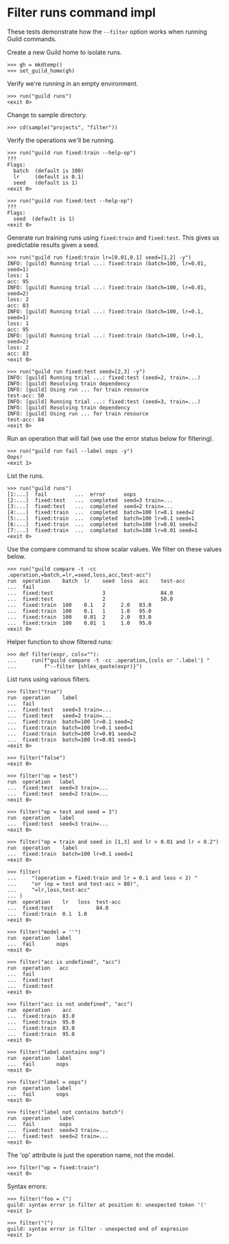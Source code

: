 # Filter runs command impl

These tests demonstrate how the `--filter` option works when running
Guild commands.

Create a new Guild home to isolate runs.

    >>> gh = mkdtemp()
    >>> set_guild_home(gh)

Verify we're running in an empty environment.

    >>> run("guild runs")
    <exit 0>

Change to sample directory.

    >>> cd(sample("projects", "filter"))

Verify the operations we'll be running.

    >>> run("guild run fixed:train --help-op")
    ???
    Flags:
      batch  (default is 100)
      lr     (default is 0.1)
      seed   (default is 1)
    <exit 0>

    >>> run("guild run fixed:test --help-op")
    ???
    Flags:
      seed  (default is 1)
    <exit 0>

Generate run training runs using `fixed:train` and `fixed:test`. This
gives us predictable results given a seed.

    >>> run("guild run fixed:train lr=[0.01,0.1] seed=[1,2] -y")
    INFO: [guild] Running trial ...: fixed:train (batch=100, lr=0.01, seed=1)
    loss: 1
    acc: 95
    INFO: [guild] Running trial ...: fixed:train (batch=100, lr=0.01, seed=2)
    loss: 2
    acc: 83
    INFO: [guild] Running trial ...: fixed:train (batch=100, lr=0.1, seed=1)
    loss: 1
    acc: 95
    INFO: [guild] Running trial ...: fixed:train (batch=100, lr=0.1, seed=2)
    loss: 2
    acc: 83
    <exit 0>

    >>> run("guild run fixed:test seed=[2,3] -y")
    INFO: [guild] Running trial ...: fixed:test (seed=2, train=...)
    INFO: [guild] Resolving train dependency
    INFO: [guild] Using run ... for train resource
    test-acc: 50
    INFO: [guild] Running trial ...: fixed:test (seed=3, train=...)
    INFO: [guild] Resolving train dependency
    INFO: [guild] Using run ... for train resource
    test-acc: 84
    <exit 0>

Run an operation that will fail (we use the error status below for
filtering).

    >>> run("guild run fail --label oops -y")
    Oops!
    <exit 1>

List the runs.

    >>> run("guild runs")
    [1:...]  fail         ...  error      oops
    [2:...]  fixed:test   ...  completed  seed=3 train=...
    [3:...]  fixed:test   ...  completed  seed=2 train=...
    [4:...]  fixed:train  ...  completed  batch=100 lr=0.1 seed=2
    [5:...]  fixed:train  ...  completed  batch=100 lr=0.1 seed=1
    [6:...]  fixed:train  ...  completed  batch=100 lr=0.01 seed=2
    [7:...]  fixed:train  ...  completed  batch=100 lr=0.01 seed=1
    <exit 0>

Use the compare command to show scalar values. We filter on these
values below.

    >>> run("guild compare -t -cc .operation,=batch,=lr,=seed,loss,acc,test-acc")
    run  operation    batch  lr    seed  loss  acc    test-acc
    ...  fail
    ...  fixed:test                3                  84.0
    ...  fixed:test                2                  50.0
    ...  fixed:train  100    0.1   2     2.0   83.0
    ...  fixed:train  100    0.1   1     1.0   95.0
    ...  fixed:train  100    0.01  2     2.0   83.0
    ...  fixed:train  100    0.01  1     1.0   95.0
    <exit 0>

Helper function to show filtered runs:

    >>> def filter(expr, cols=""):
    ...     run(f"guild compare -t -cc .operation,{cols or '.label'} "
    ...         f"--filter {shlex_quote(expr)}")

List runs using various filters.

    >>> filter("true")
    run  operation    label
    ...  fail
    ...  fixed:test   seed=3 train=...
    ...  fixed:test   seed=2 train=...
    ...  fixed:train  batch=100 lr=0.1 seed=2
    ...  fixed:train  batch=100 lr=0.1 seed=1
    ...  fixed:train  batch=100 lr=0.01 seed=2
    ...  fixed:train  batch=100 lr=0.01 seed=1
    <exit 0>

    >>> filter("false")
    <exit 0>

    >>> filter("op = test")
    run  operation   label
    ...  fixed:test  seed=3 train=...
    ...  fixed:test  seed=2 train=...
    <exit 0>

    >>> filter("op = test and seed = 3")
    run  operation   label
    ...  fixed:test  seed=3 train=...
    <exit 0>

    >>> filter("op = train and seed in [1,3] and lr > 0.01 and lr < 0.2")
    run  operation    label
    ...  fixed:train  batch=100 lr=0.1 seed=1
    <exit 0>

    >>> filter(
    ...     "(operation = fixed:train and lr = 0.1 and loss < 2) "
    ...     "or (op = test and test-acc > 80)",
    ...     "=lr,loss,test-acc"
    ... )
    run  operation    lr   loss  test-acc
    ...  fixed:test              84.0
    ...  fixed:train  0.1  1.0
    <exit 0>

    >>> filter("model = ''")
    run  operation  label
    ...  fail       oops
    <exit 0>

    >>> filter("acc is undefined", "acc")
    run  operation   acc
    ...  fail
    ...  fixed:test
    ...  fixed:test
    <exit 0>

    >>> filter("acc is not undefined", "acc")
    run  operation    acc
    ...  fixed:train  83.0
    ...  fixed:train  95.0
    ...  fixed:train  83.0
    ...  fixed:train  95.0
    <exit 0>

    >>> filter("label contains oop")
    run  operation  label
    ...  fail       oops
    <exit 0>

    >>> filter("label = oops")
    run  operation  label
    ...  fail       oops
    <exit 0>

    >>> filter("label not contains batch")
    run  operation   label
    ...  fail        oops
    ...  fixed:test  seed=3 train=...
    ...  fixed:test  seed=2 train=...
    <exit 0>

The 'op' attribute is just the operation name, not the model.

    >>> filter("op = fixed:train")
    <exit 0>

Syntax errors:

    >>> filter("foo = (")
    guild: syntax error in filter at position 6: unexpected token '('
    <exit 1>

    >>> filter("(")
    guild: syntax error in filter - unexpected end of expresion
    <exit 1>
